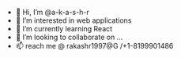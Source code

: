 - 👋 Hi, I’m @a-k-a-s-h-r
- 👀 I’m interested in web applications
- 🌱 I’m currently learning React
- 💞️ I’m looking to collaborate on ...
- 📫 reach me @ rakashr1997@G /+1-8199901486

<!---
a-k-a-s-h-r/a-k-a-s-h-r is a ✨ special ✨ repository because its `README.md` (this file) appears on your GitHub profile.
You can click the Preview link to take a look at your changes.
--->
